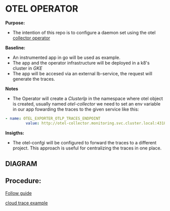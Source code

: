 # OTEL OPERATOR

**Purpose:**
- The intention of this repo is to configure a daemon set using the otel [collector operator](https://github.com/open-telemetry/opentelemetry-operator) 

**Baseline:**
- An instrumented app in go  will be used as example.
- The app and the operator infrastructure will be deployed in a k8's cluster in _GKE_
- The app will be accesed via an external lb-service, the request will generate the traces.

**Notes**

- The Operator will create a *ClusterIp* in the namespace where otel object is created, usually named *otel-collector* we need to set an env variable in our app fowarding the traces to the given service like this:

 ``` yaml
 - name: OTEL_EXPORTER_OTLP_TRACES_ENDPOINT
          value: http://otel-collector.monitoring.svc.cluster.local:4318/v1/traces
 ```
**Insigths:**

- The otel-confgi will be configured to forward the traces to a different project. This approach is useful for centralizing the traces in one place.

## DIAGRAM


## Procedure:

[Follow guide](https://github.com/GoogleCloudPlatform/opentelemetry-operator-sample/tree/main)

[cloud trace example](https://github.com/GoogleCloudPlatform/opentelemetry-operator-sample/tree/main/recipes/cloud-trace)

